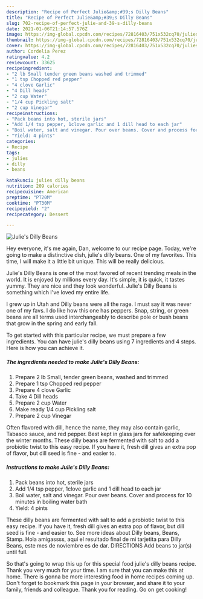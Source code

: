 ```yaml
---
description: "Recipe of Perfect Julie&amp;#39;s Dilly Beans"
title: "Recipe of Perfect Julie&amp;#39;s Dilly Beans"
slug: 702-recipe-of-perfect-julie-and-39-s-dilly-beans
date: 2021-01-06T21:14:57.576Z
image: https://img-global.cpcdn.com/recipes/72816403/751x532cq70/julies-dilly-beans-recipe-main-photo.jpg
thumbnail: https://img-global.cpcdn.com/recipes/72816403/751x532cq70/julies-dilly-beans-recipe-main-photo.jpg
cover: https://img-global.cpcdn.com/recipes/72816403/751x532cq70/julies-dilly-beans-recipe-main-photo.jpg
author: Cordelia Perez
ratingvalue: 4.2
reviewcount: 33625
recipeingredient:
- "2 lb Small tender green beans washed and trimmed"
- "1 tsp Chopped red pepper"
- "4 clove Garlic"
- "4 Dill heads"
- "2 cup Water"
- "1/4 cup Pickling salt"
- "2 cup Vinegar"
recipeinstructions:
- "Pack beans into hot, sterile jars"
- "Add 1/4 tsp pepper, 1clove garlic and 1 dill head to each jar"
- "Boil water, salt and vinegar. Pour over beans. Cover and process for 10 minutes in boiling water bath"
- "Yield: 4 pints"
categories:
- Recipe
tags:
- julies
- dilly
- beans

katakunci: julies dilly beans 
nutrition: 209 calories
recipecuisine: American
preptime: "PT20M"
cooktime: "PT30M"
recipeyield: "2"
recipecategory: Dessert

---
```



![Julie&#39;s Dilly Beans](https://img-global.cpcdn.com/recipes/72816403/751x532cq70/julies-dilly-beans-recipe-main-photo.jpg)

Hey everyone, it's me again, Dan, welcome to our recipe page. Today, we're going to make a distinctive dish, julie&#39;s dilly beans. One of my favorites. This time, I will make it a little bit unique. This will be really delicious.

Julie&#39;s Dilly Beans is one of the most favored of recent trending meals in the world. It is enjoyed by millions every day. It's simple, it is quick, it tastes yummy. They are nice and they look wonderful. Julie&#39;s Dilly Beans is something which I've loved my entire life.

I grew up in Utah and Dilly beans were all the rage. I must say it was never one of my favs. I do like how this one has peppers. Snap, string, or green beans are all terms used interchangeably to describe pole or bush beans that grow in the spring and early fall.


To get started with this particular recipe, we must prepare a few ingredients. You can have julie&#39;s dilly beans using 7 ingredients and 4 steps. Here is how you can achieve it.

<!--inarticleads1-->

##### The ingredients needed to make Julie&#39;s Dilly Beans:

1. Prepare 2 lb Small, tender green beans, washed and trimmed
1. Prepare 1 tsp Chopped red pepper
1. Prepare 4 clove Garlic
1. Take 4 Dill heads
1. Prepare 2 cup Water
1. Make ready 1/4 cup Pickling salt
1. Prepare 2 cup Vinegar


Often flavored with dill, hence the name, they may also contain garlic, Tabasco sauce, and red pepper. Best kept in glass jars for safekeeping over the winter months. These dilly beans are fermented with salt to add a probiotic twist to this easy recipe. If you have it, fresh dill gives an extra pop of flavor, but dill seed is fine - and easier to. 

<!--inarticleads2-->

##### Instructions to make Julie&#39;s Dilly Beans:

1. Pack beans into hot, sterile jars
1. Add 1/4 tsp pepper, 1clove garlic and 1 dill head to each jar
1. Boil water, salt and vinegar. Pour over beans. Cover and process for 10 minutes in boiling water bath
1. Yield: 4 pints


These dilly beans are fermented with salt to add a probiotic twist to this easy recipe. If you have it, fresh dill gives an extra pop of flavor, but dill seed is fine - and easier to. See more ideas about Dilly beans, Beans, Stamp. Hola amigassss, aquí el resultado final de mi tarjetita para Dilly Beans, este mes de noviembre es de dar. DIRECTIONS Add beans to jar(s) until full. 

So that's going to wrap this up for this special food julie&#39;s dilly beans recipe. Thank you very much for your time. I am sure that you can make this at home. There is gonna be more interesting food in home recipes coming up. Don't forget to bookmark this page in your browser, and share it to your family, friends and colleague. Thank you for reading. Go on get cooking!
